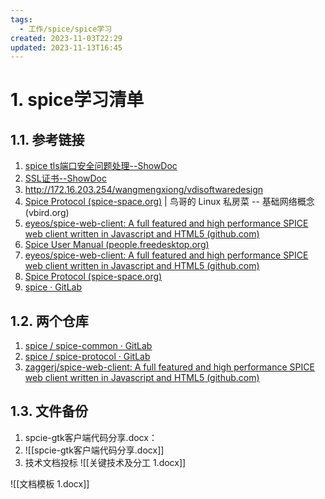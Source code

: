 ```yaml
---
tags:
  - 工作/spice/spice学习
created: 2023-11-03T22:29
updated: 2023-11-13T16:45
---
```

# 1. spice学习清单

## 1.1. 参考链接
1. [spice tls端口安全问题处理--ShowDoc](http://192.168.0.161:4999/web/#/3/3794)
2. [SSL证书--ShowDoc](http://192.168.0.161:4999/web/#/3/1389)
3. http://172.16.203.254/wangmengxiong/vdisoftwaredesign
4. [Spice Protocol (spice-space.org)](https://www.spice-space.org/spice-protocol.html) | 鸟哥的 Linux 私房菜 -- 基础网络概念 (vbird.org)
5. [eyeos/spice-web-client: A full featured and high performance SPICE web client written in Javascript and HTML5 (github.com)](https://github.com/eyeos/spice-web-client)
6. [Spice User Manual (people.freedesktop.org)](https://people.freedesktop.org/~teuf/spice-doc/html/)
7. [eyeos/spice-web-client: A full featured and high performance SPICE web client written in Javascript and HTML5 (github.com)](https://github.com/eyeos/spice-web-client)
8. [Spice Protocol (spice-space.org)](https://www.spice-space.org/spice-protocol.html)
9. [spice · GitLab](https://gitlab.freedesktop.org/spice)

## 1.2. 两个仓库
1. [spice / spice-common · GitLab](https://gitlab.freedesktop.org/spice/spice-common)
2. [spice / spice-protocol · GitLab](https://gitlab.freedesktop.org/spice/spice-protocol)
3. [zaggerj/spice-web-client: A full featured and high performance SPICE web client written in Javascript and HTML5 (github.com)](https://github.com/zaggerj/spice-web-client)


## 1.3. 文件备份
1. spcie-gtk客户端代码分享.docx：
2. ![[spcie-gtk客户端代码分享.docx]]
3. 技术文档投标 
![[关键技术及分工 1.docx]]

![[文档模板 1.docx]]